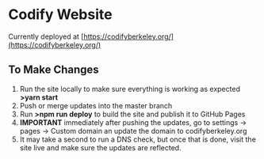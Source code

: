 # Codify Website

Currently deployed at [https://codifyberkeley.org/](https://codifyberkeley.org/)

## To Make Changes
1. Run the site locally to make sure everything is working as expected **>yarn start**
2. Push or merge updates into the master branch
3. Run **>npm run deploy** to build the site and publish it to GitHub Pages
4. **IMPORTANT** immediately after pushing the updates, go to settings -> pages -> Custom domain an update the domain to codifyberkeley.org
5. It may take a second to run a DNS check, but once that is done, visit the site live and make sure the updates are reflected. 
